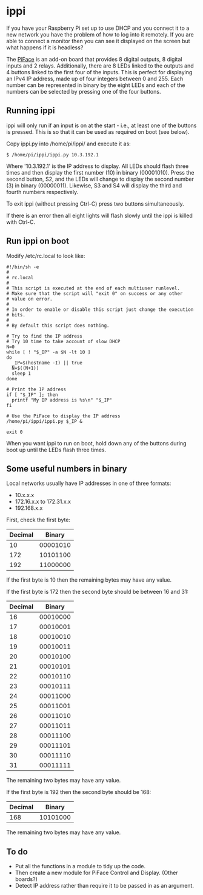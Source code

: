 ippi
====

If you have your Raspberry Pi set up to use DHCP and you connect it to a new
network you have the problem of how to log into it remotely. If you are able
to connect a monitor then you can see it displayed on the screen but what
happens if it is headless?

The [PiFace](http://pi.cs.man.ac.uk/interface.htm) is an add-on board that
provides 8 digital outputs, 8 digital inputs and 2 relays. Additionally, there
are 8 LEDs linked to the outputs and 4 buttons linked to the first four of the
inputs. This is perfect for displaying an IPv4 IP address, made up of four
integers between 0 and 255. Each number can be represented in binary by the
eight LEDs and each of the numbers can be selected by pressing one of the four
buttons.

Running ippi
------------

ippi will only run if an input is on at the start - i.e., at least one of the
buttons is pressed. This is so that it can be used as required on boot (see
below).

Copy ippi.py into /home/pi/ippi/ and execute it as:

    $ /home/pi/ippi/ippi.py 10.3.192.1

Where '10.3.192.1' is the IP address to display. All LEDs should flash three
times and then display the first number (10) in binary (00001010). Press the
second button, S2, and the LEDs will change to display the second number (3)
in binary (00000011). Likewise, S3 and S4 will display the third and fourth
numbers respectively.

To exit ippi (without pressing Ctrl-C) press two buttons simultaneously.

If there is an error then all eight lights will flash slowly until the ippi is
killed with Ctrl-C.

Run ippi on boot
----------------

Modify /etc/rc.local to look like:

    #!/bin/sh -e
    #
    # rc.local
    #
    # This script is executed at the end of each multiuser runlevel.
    # Make sure that the script will "exit 0" on success or any other
    # value on error.
    #
    # In order to enable or disable this script just change the execution
    # bits.
    #
    # By default this script does nothing.
    
    # Try to find the IP address
    # Try 10 time to take account of slow DHCP
    N=0
    while [ ! "$_IP" -a $N -lt 10 ]
    do
      _IP=$(hostname -I) || true
      N=$((N+1))
      sleep 1
    done

    # Print the IP address
    if [ "$_IP" ]; then
      printf "My IP address is %s\n" "$_IP"
    fi

    # Use the PiFace to display the IP address
    /home/pi/ippi/ippi.py $_IP &
    
    exit 0

When you want ippi to run on boot, hold down any of the buttons during boot up
until the LEDs flash three times.

Some useful numbers in binary
-----------------------------

Local networks usually have IP addresses in one of three formats:

* 10.x.x.x
* 172.16.x.x to 172.31.x.x
* 192.168.x.x

First, check the first byte:

| Decimal |  Binary  |
| ------- | -------- |
| 10      | 00001010 |
| 172     | 10101100 |
| 192     | 11000000 |

If the first byte is 10 then the remaining bytes may have any value.

If the first byte is 172 then the second byte should be between 16 and 31:

| Decimal |  Binary  |
| ------- | -------- |
| 16      | 00010000 |
| 17      | 00010001 |
| 18      | 00010010 |
| 19      | 00010011 |
| 20      | 00010100 |
| 21      | 00010101 |
| 22      | 00010110 |
| 23      | 00010111 |
| 24      | 00011000 |
| 25      | 00011001 |
| 26      | 00011010 |
| 27      | 00011011 |
| 28      | 00011100 |
| 29      | 00011101 |
| 30      | 00011110 |
| 31      | 00011111 |

The remaining two bytes may have any value.

If the first byte is 192 then the second byte should be 168:

| Decimal |  Binary  |
| ------- | -------- |
| 168     | 10101000 |

The remaining two bytes may have any value.

To do
-----

* Put all the functions in a module to tidy up the code.
 * Then create a new module for PiFace Control and Display. (Other boards?)
* Detect IP address rather than require it to be passed in as an argument.
